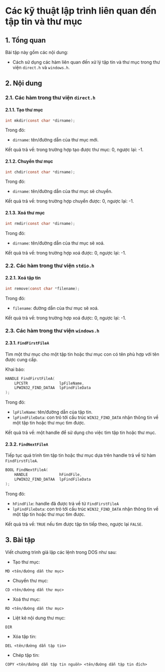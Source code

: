 #  Các kỹ thuật lập trình liên quan đến tập tin và thư mục

## 1. Tổng quan

Bài tập này gồm các nội dung:

- Cách sử dụng các hàm liên quan đến xử lý tập tin và thư mục trong thư viện `direct.h` và `windows.h`.

## 2. Nội dung

### 2.1. Các hàm trong thư viện `direct.h`

#### 2.1.1. Tạo thư mục

```c
int mkdir(const char *dirname);
```

Trong đó:

- `dirname`: tên/đường dẫn của thư mục mới.

Kết quả trả về: trong trường hợp tạo được thư mục: 0, ngược lại: -1.

#### 2.1.2. Chuyển thư mục

```c
int chdir(const char *dirname);
```

Trong đó:

- `dirname`: tên/đường dẫn của thư mục sẽ chuyển.

Kết quả trả về: trong trường hợp chuyển được: 0, ngược lại: -1.

#### 2.1.3. Xoá thư mục

```c
int rmdir(const char *dirname);
```

Trong đó:

- `dirname`: tên/đường dẫn của thư mục sẽ xoá.

Kết quả trả về: trong trường hợp xoá được: 0, ngược lại: -1.

### 2.2. Các hàm trong thư viện `stdio.h`

#### 2.2.1. Xoá tập tin

```c
int remove(const char *filename);
```

Trong đó:

- `filename`: đường dẫn của thư mục sẽ xoá.

Kết quả trả về: trong trường hợp xoá được: 0, ngược lại: -1.

### 2.3. Các hàm trong thư viện `windows.h`

#### 2.3.1. `FindFirstFileA`

Tìm một thư mục cho một tập tin hoặc thư mục con có tên phù hợp với tên được cung cấp.

Khai báo:

```c
HANDLE FindFirstFileA(
    LPCSTR              lpFileName,
    LPWIN32_FIND_DATAA  lpFindFileData
);
```

Trong đó:

- `lpFileName`: tên/đường dẫn của tập tin.
- `lpFindFileData`: con trỏ tới cấu trúc `WIN32_FIND_DATA` nhận thông tin về một tập tin hoặc thư mục tìm được.

Kết quả trả về: một handle để sử dụng cho việc tìm tập tin hoặc thư mục.

#### 2.3.2. `FindNextFileA`

Tiếp tục quá trình tìm tập tin hoặc thư mục dựa trên handle trả về từ hàm `FindFirstFileA`.

```c
BOOL FindNextFileA(
    HANDLE              hFindFile,
    LPWIN32_FIND_DATAA  lpFindFileData
);
```

Trong đó:

- `hFindFile`: handle đã được trả về từ `FindFirstFileA`
- `lpFindFileData`: con trỏ tới cấu trúc `WIN32_FIND_DATA` nhận thông tin về một tập tin hoặc thư mục tìm được.

Kết quả trả về: `TRUE` nếu tìm được tập tin tiếp theo, ngược lại `FALSE`.

## 3. Bài tập

Viết chương trình giả lập các lệnh trong DOS như sau:

- Tạo thư mục:

```
MD <tên/đường dẫn thư mục>
```

- Chuyển thư mục:

```
CD <tên/đường dẫn thư mục>
```

- Xoá thư mục:

```
RD <tên/đường dẫn thư mục>
```

- Liệt kê nội dung thư mục:

```
DIR
```

- Xóa tập tin:

```
DEL <tên/đường dẫn tập tin>
```

- Chép tập tin:

```
COPY <tên/đường dẫn tập tin nguồn> <tên/đường dẫn tập tin đích>
```

